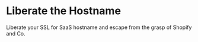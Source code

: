 # Liberate the Hostname
Liberate your SSL for SaaS hostname and escape from the grasp of Shopify and Co.
